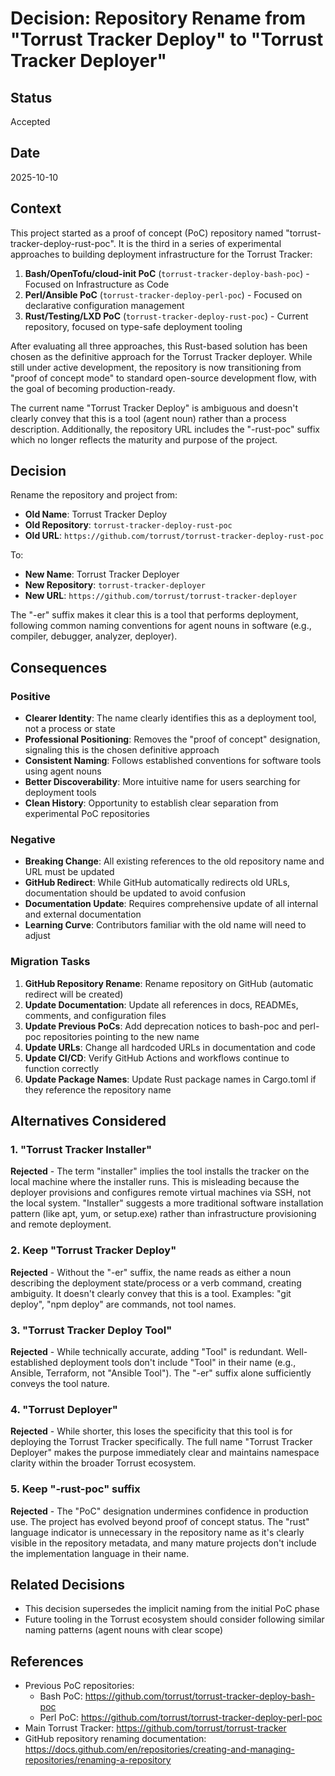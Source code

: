 # Decision: Repository Rename from "Torrust Tracker Deploy" to "Torrust Tracker Deployer"

## Status

Accepted

## Date

2025-10-10

## Context

This project started as a proof of concept (PoC) repository named "torrust-tracker-deploy-rust-poc". It is the third in a series of experimental approaches to building deployment infrastructure for the Torrust Tracker:

1. **Bash/OpenTofu/cloud-init PoC** (`torrust-tracker-deploy-bash-poc`) - Focused on Infrastructure as Code
2. **Perl/Ansible PoC** (`torrust-tracker-deploy-perl-poc`) - Focused on declarative configuration management
3. **Rust/Testing/LXD PoC** (`torrust-tracker-deploy-rust-poc`) - Current repository, focused on type-safe deployment tooling

After evaluating all three approaches, this Rust-based solution has been chosen as the definitive approach for the Torrust Tracker deployer. While still under active development, the repository is now transitioning from "proof of concept mode" to standard open-source development flow, with the goal of becoming production-ready.

The current name "Torrust Tracker Deploy" is ambiguous and doesn't clearly convey that this is a tool (agent noun) rather than a process description. Additionally, the repository URL includes the "-rust-poc" suffix which no longer reflects the maturity and purpose of the project.

## Decision

Rename the repository and project from:

- **Old Name**: Torrust Tracker Deploy
- **Old Repository**: `torrust-tracker-deploy-rust-poc`
- **Old URL**: `https://github.com/torrust/torrust-tracker-deploy-rust-poc`

To:

- **New Name**: Torrust Tracker Deployer
- **New Repository**: `torrust-tracker-deployer`
- **New URL**: `https://github.com/torrust/torrust-tracker-deployer`

The "-er" suffix makes it clear this is a tool that performs deployment, following common naming conventions for agent nouns in software (e.g., compiler, debugger, analyzer, deployer).

## Consequences

### Positive

- **Clearer Identity**: The name clearly identifies this as a deployment tool, not a process or state
- **Professional Positioning**: Removes the "proof of concept" designation, signaling this is the chosen definitive approach
- **Consistent Naming**: Follows established conventions for software tools using agent nouns
- **Better Discoverability**: More intuitive name for users searching for deployment tools
- **Clean History**: Opportunity to establish clear separation from experimental PoC repositories

### Negative

- **Breaking Change**: All existing references to the old repository name and URL must be updated
- **GitHub Redirect**: While GitHub automatically redirects old URLs, documentation should be updated to avoid confusion
- **Documentation Update**: Requires comprehensive update of all internal and external documentation
- **Learning Curve**: Contributors familiar with the old name will need to adjust

### Migration Tasks

1. **GitHub Repository Rename**: Rename repository on GitHub (automatic redirect will be created)
2. **Update Documentation**: Update all references in docs, READMEs, comments, and configuration files
3. **Update Previous PoCs**: Add deprecation notices to bash-poc and perl-poc repositories pointing to the new name
4. **Update URLs**: Change all hardcoded URLs in documentation and code
5. **Update CI/CD**: Verify GitHub Actions and workflows continue to function correctly
6. **Update Package Names**: Update Rust package names in Cargo.toml if they reference the repository name

## Alternatives Considered

### 1. "Torrust Tracker Installer"

**Rejected** - The term "installer" implies the tool installs the tracker on the local machine where the installer runs. This is misleading because the deployer provisions and configures remote virtual machines via SSH, not the local system. "Installer" suggests a more traditional software installation pattern (like apt, yum, or setup.exe) rather than infrastructure provisioning and remote deployment.

### 2. Keep "Torrust Tracker Deploy"

**Rejected** - Without the "-er" suffix, the name reads as either a noun describing the deployment state/process or a verb command, creating ambiguity. It doesn't clearly convey that this is a tool. Examples: "git deploy", "npm deploy" are commands, not tool names.

### 3. "Torrust Tracker Deploy Tool"

**Rejected** - While technically accurate, adding "Tool" is redundant. Well-established deployment tools don't include "Tool" in their name (e.g., Ansible, Terraform, not "Ansible Tool"). The "-er" suffix alone sufficiently conveys the tool nature.

### 4. "Torrust Deployer"

**Rejected** - While shorter, this loses the specificity that this tool is for deploying the Torrust Tracker specifically. The full name "Torrust Tracker Deployer" makes the purpose immediately clear and maintains namespace clarity within the broader Torrust ecosystem.

### 5. Keep "-rust-poc" suffix

**Rejected** - The "PoC" designation undermines confidence in production use. The project has evolved beyond proof of concept status. The "rust" language indicator is unnecessary in the repository name as it's clearly visible in the repository metadata, and many mature projects don't include the implementation language in their name.

## Related Decisions

- This decision supersedes the implicit naming from the initial PoC phase
- Future tooling in the Torrust ecosystem should consider following similar naming patterns (agent nouns with clear scope)

## References

- Previous PoC repositories:
  - Bash PoC: https://github.com/torrust/torrust-tracker-deploy-bash-poc
  - Perl PoC: https://github.com/torrust/torrust-tracker-deploy-perl-poc
- Main Torrust Tracker: https://github.com/torrust/torrust-tracker
- GitHub repository renaming documentation: https://docs.github.com/en/repositories/creating-and-managing-repositories/renaming-a-repository
